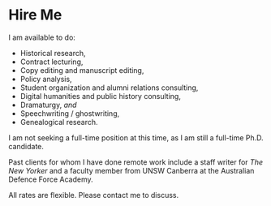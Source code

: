 # Hire Me

I am available to do: 
- Historical research,  
- Contract lecturing, 
- Copy editing and manuscript editing, 
- Policy analysis, 
- Student organization and alumni relations consulting,
- Digital humanities and public history consulting, 
- Dramaturgy, *and* 
- Speechwriting / ghostwriting,
- Genealogical research. 

I am not seeking a full-time position at this time, as I am still a full-time Ph.D. candidate. 

Past clients for whom I have done remote work include a staff writer for *The New Yorker* and a faculty member from UNSW Canberra at the Australian Defence Force Academy. 

All rates are flexible. Please contact me to discuss. 
